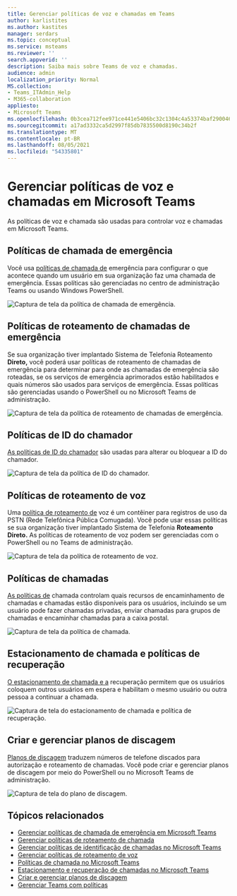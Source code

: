 ```yaml
---
title: Gerenciar políticas de voz e chamadas em Teams
author: karlistites
ms.author: kastites
manager: serdars
ms.topic: conceptual
ms.service: msteams
ms.reviewer: ''
search.appverid: ''
description: Saiba mais sobre Teams de voz e chamadas.
audience: admin
localization_priority: Normal
MS.collection:
- Teams_ITAdmin_Help
- M365-collaboration
appliesto:
- Microsoft Teams
ms.openlocfilehash: 0b3cea712fee971ce441e5406bc32c1304c4a53374baf290046945595d3bea1f
ms.sourcegitcommit: a17ad3332ca5d2997f85db7835500d8190c34b2f
ms.translationtype: MT
ms.contentlocale: pt-BR
ms.lasthandoff: 08/05/2021
ms.locfileid: "54335801"
---
```

# <a name="manage-voice-and-calling-policies-in-microsoft-teams"></a>Gerenciar políticas de voz e chamadas em Microsoft Teams

As políticas de voz e chamada são usadas para controlar voz e chamadas em Microsoft Teams.

## <a name="emergency-calling-policies"></a>Políticas de chamada de emergência

Você usa [políticas de chamada de](manage-emergency-calling-policies.md) emergência para configurar o que acontece quando um usuário em sua organização faz uma chamada de emergência. Essas políticas são gerenciadas no centro de administração Teams ou usando Windows PowerShell.

![Captura de tela da política de chamada de emergência.](media/emergency-calling-policy2.png)

## <a name="emergency-call-routing-policies"></a>Políticas de roteamento de chamadas de emergência

Se sua organização tiver implantado Sistema de Telefonia Roteamento **Direto,** você poderá usar políticas de roteamento de chamadas de emergência para determinar para onde as chamadas de emergência são roteadas, se os serviços de emergência aprimorados estão habilitados e quais números são usados para serviços de emergência. [](manage-emergency-call-routing-policies.md) Essas políticas são gerenciadas usando o PowerShell ou no Microsoft Teams de administração.

![Captura de tela da política de roteamento de chamadas de emergência.](media/emergency-call-routing-policy.png)

## <a name="caller-id-policies"></a>Políticas de ID do chamador

[As políticas de ID do chamador](caller-id-policies.md) são usadas para alterar ou bloquear a ID do chamador.

![Captura de tela da política de ID do chamador.](media/caller-id-policy.png)

## <a name="voice-routing-policies"></a>Políticas de roteamento de voz

Uma [política de roteamento de](manage-voice-routing-policies.md) voz é um contêiner para registros de uso da PSTN (Rede Telefônica Pública Comugada). Você pode usar essas políticas se sua organização tiver implantado Sistema de Telefonia **Roteamento Direto.** As políticas de roteamento de voz podem ser gerenciadas com o PowerShell ou no Teams de administração.

![Captura de tela da política de roteamento de voz.](media/voice-routing-policy.png)

## <a name="calling-policies"></a>Políticas de chamadas

[As políticas de](teams-calling-policy.md) chamada controlam quais recursos de encaminhamento de chamadas e chamadas estão disponíveis para os usuários, incluindo se um usuário pode fazer chamadas privadas, enviar chamadas para grupos de chamadas e encaminhar chamadas para a caixa postal.

![Captura de tela da política de chamada.](media/calling-policy.png)

## <a name="call-park-and-retrieve-policies"></a>Estacionamento de chamada e políticas de recuperação

[O estacionamento de chamada e a](call-park-and-retrieve.md) recuperação permitem que os usuários coloquem outros usuários em espera e habilitam o mesmo usuário ou outra pessoa a continuar a chamada.

![Captura de tela do estacionamento de chamada e política de recuperação.](media/call-park-policy.png)

## <a name="create-and-manage-dial-plans"></a>Criar e gerenciar planos de discagem

[Planos de discagem](create-and-manage-dial-plans.md) traduzem números de telefone discados para autorização e roteamento de chamadas. Você pode criar e gerenciar planos de discagem por meio do PowerShell ou no Microsoft Teams de administração.

![Captura de tela do plano de discagem.](media/dial-plans.png)

## <a name="related-topics"></a>Tópicos relacionados

* [Gerenciar políticas de chamada de emergência em Microsoft Teams](manage-emergency-calling-policies.md)
* [Gerenciar políticas de roteamento de chamada](manage-emergency-call-routing-policies.md)
* [Gerenciar políticas de identificação de chamadas no Microsoft Teams](caller-id-policies.md)
* [Gerenciar políticas de roteamento de voz](manage-voice-routing-policies.md)
* [Políticas de chamada no Microsoft Teams](teams-calling-policy.md)
* [Estacionamento e recuperação de chamadas no Microsoft Teams](call-park-and-retrieve.md)
* [Criar e gerenciar planos de discagem](create-and-manage-dial-plans.md)
* [Gerenciar Teams com políticas](manage-teams-with-policies.md)
